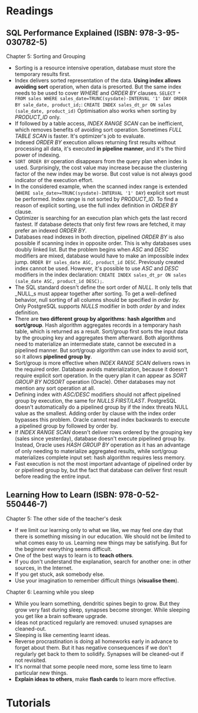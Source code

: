 # Readings

## SQL Performance Explained (ISBN: 978-3-95-030782-5)

Chapter 5: Sorting and Grouping

- Sorting is a resource intensive operation, database must store the temporary results first.
- Index delivers sorted representation of the data. __Using index allows avoiding sort__ operation, when data is
  presorted. But the same index needs to be used to cover _WHERE_ and _ORDER BY_ clauses.
  `SELECT * FROM sales WHERE sales_date=TRUNC(sysdate)-INTERVAL '1' DAY ORDER BY sale_date, product_id;`:
  `CREATE INDEX sales_dt_pr ON sales (sale_date, product_id)`
  Optimisation also works when sorting by _PRODUCT_ID_ only.
- If followed by a table access, _INDEX RANGE SCAN_ can be inefficient, which removes benefits of avoiding sort
  operation. Sometimes _FULL TABLE SCAN_ is faster. It's optimizer's job to evaluate.
- Indexed _ORDER BY_ execution allows returning first results without processing all data, it's executed __in pipeline
  manner__, and it's the third power of indexing.
- `SORT ORDER BY` operation disappears from the query plan when index is used. Surprisingly, the cost value may increase
  because the clustering factor of the new index may be worse. But cost value is not always good indicator of the
  execution effort.
- In the considered example, when the scanned index range is
  extended (`WHERE sale_date>=TRUNC(sysdate)-INTERVAL '1' DAY`) explicit sort must be performed. Index range is not
  sorted by _PRODUCT_ID_. To find a reason of explicit sorting, use the full index definition in _ORDER BY_ clause.
- Optimizer is searching for an execution plan which gets the last record fastest. If database detects that only first
  few rows are fetched, it may prefer an indexed _ORDER BY_.
- Databases read indexes in both direction, pipelined _ORDER BY_ is also possible if scanning index in opposite order.
  This is why databases uses doubly linked list. But the problem begins when _ASC_ and _DESC_ modifiers are mixed,
  database would have to make an impossible index jump. `ORDER BY sales_date ASC, product_id DESC`. Previously created
  index cannot be used. However, it's possible to use _ASC_ and _DESC_ modifiers in the index
  declaration: `CREATE INDEX sales_dt_pr ON sales (sale_date ASC, product_id DESC);`.
- The SQL standard doesn't define the sort order of _NULL_. It only tells that _NULL_s must appear together after
  sorting. To get a well-defined behavior, null sorting of all columns should be specified in _order by_. Only
  PostgreSQL supports _NULLS_ modifier in both _order by_ and index definition.
- There are __two different group by algorithms__: __hash algorithm__ and __sort/group__. Hash algorithm aggregates
  records in a temporary hash table, which is returned as a result. Sort/group first sorts the input data by the
  grouping key and aggregates them afterward. Both algorithms need to materialize an intermediate state, cannot be
  executed in a pipelined manner. But sort/group algorithm can use index to avoid sort, so it allows __pipelined group
  by__.
- Sort/group is more effective when _INDEX RANGE SCAN_ delivers rows in the required order. Database avoids
  materialization, because it doesn't require explicit sort operation. In the query plan it can appear as _SORT GROUP BY
  NOSORT_ operation (Oracle). Other databases may not mention any sort operation at all.
- Defining index with _ASC/DESC_ modifiers should not affect pipelined group by execution, the same for _NULLS
  FIRST/LAST_. PostgreSQL doesn't automatically do a pipelined group by if the index threats NULL value as the smallest.
  Adding order by clause with the index order bypasses this problem. Oracle cannot read index backwards to execute a
  pipelined group by followed by order by.
- If _INDEX RANGE SCAN_ doesn't deliver rows ordered by the grouping key (sales since yesterday), database doesn't
  execute pipelined group by. Instead, Oracle uses _HASH GROUP BY_ operation as it has an advantage of only needing to
  materialize aggregated results, while sort/group materializes complete input set: hash algorithm requires less memory.
- Fast execution is not the most important advantage of pipelined order by or pipelined group by, but the fact that
  database can deliver first result before reading the entire input.

## Learning How to Learn (ISBN: 978-0-52-550446-7)

Chapter 5: The other side of the teacher's desk

- If we limit our learning only to what we like, we may feel one day that there is something missing in our education.
  We should not be limited to what comes easy to us. Learning new things may be satisfying. But for the beginner
  everything seems difficult.
- One of the best ways to learn is to __teach others__.
- If you don't understand the explanation, search for another one: in other sources, in the Internet.
- If you get stuck, ask somebody else.
- Use your imagination to remember difficult things (__visualise them__).

Chapter 6: Learning while you sleep

- While you learn something, dendritic spines begin to grow. But they grow very fast during sleep, synapses become
  stronger. While sleeping you get like a brain software upgrade.
- Ideas not practiced regularly are removed: unused synapses are cleaned-out.
- Sleeping is like cementing learnt ideas.
- Reverse procrastination is doing all homeworks early in advance to forget about them. But it has negative consequences
  if we don't regularly get back to them to solidify. Synapses will be cleaned-out if not revisited.
- It's normal that some people need more, some less time to learn particular new things.
- __Explain ideas to others__, make __flash cards__ to learn more effective.

# Tutorials